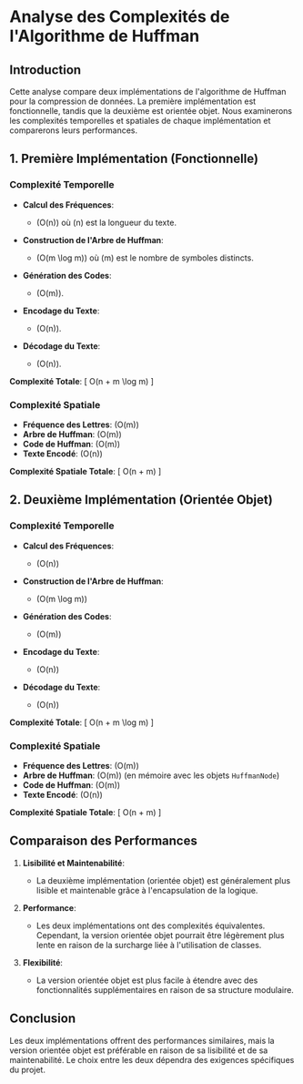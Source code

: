 # Analyse des Complexités de l'Algorithme de Huffman

## Introduction
Cette analyse compare deux implémentations de l'algorithme de Huffman pour la compression de données. La première implémentation est fonctionnelle, tandis que la deuxième est orientée objet. Nous examinerons les complexités temporelles et spatiales de chaque implémentation et comparerons leurs performances.

## 1. Première Implémentation (Fonctionnelle)

### Complexité Temporelle
- **Calcul des Fréquences**: 
  - \(O(n)\) où \(n\) est la longueur du texte.
  
- **Construction de l'Arbre de Huffman**: 
  - \(O(m \log m)\) où \(m\) est le nombre de symboles distincts.
  
- **Génération des Codes**: 
  - \(O(m)\).

- **Encodage du Texte**: 
  - \(O(n)\).
  
- **Décodage du Texte**: 
  - \(O(n)\).

**Complexité Totale**: 
\[ O(n + m \log m) \]

### Complexité Spatiale
- **Fréquence des Lettres**: \(O(m)\)
- **Arbre de Huffman**: \(O(m)\)
- **Code de Huffman**: \(O(m)\)
- **Texte Encodé**: \(O(n)\)

**Complexité Spatiale Totale**: 
\[ O(n + m) \]

## 2. Deuxième Implémentation (Orientée Objet)

### Complexité Temporelle
- **Calcul des Fréquences**: 
  - \(O(n)\)
  
- **Construction de l'Arbre de Huffman**: 
  - \(O(m \log m)\)

- **Génération des Codes**: 
  - \(O(m)\)

- **Encodage du Texte**: 
  - \(O(n)\)

- **Décodage du Texte**: 
  - \(O(n)\)

**Complexité Totale**: 
\[ O(n + m \log m) \]

### Complexité Spatiale
- **Fréquence des Lettres**: \(O(m)\)
- **Arbre de Huffman**: \(O(m)\) (en mémoire avec les objets `HuffmanNode`)
- **Code de Huffman**: \(O(m)\)
- **Texte Encodé**: \(O(n)\)

**Complexité Spatiale Totale**: 
\[ O(n + m) \]

## Comparaison des Performances

1. **Lisibilité et Maintenabilité**:
   - La deuxième implémentation (orientée objet) est généralement plus lisible et maintenable grâce à l'encapsulation de la logique.

2. **Performance**:
   - Les deux implémentations ont des complexités équivalentes. Cependant, la version orientée objet pourrait être légèrement plus lente en raison de la surcharge liée à l'utilisation de classes.

3. **Flexibilité**:
   - La version orientée objet est plus facile à étendre avec des fonctionnalités supplémentaires en raison de sa structure modulaire.

## Conclusion
Les deux implémentations offrent des performances similaires, mais la version orientée objet est préférable en raison de sa lisibilité et de sa maintenabilité. Le choix entre les deux dépendra des exigences spécifiques du projet.
